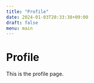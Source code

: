 ```yaml
---
title: "Profile"
date: 2024-01-03T20:33:38+09:00
draft: false
menu: main
---
```


# Profile

This is the profile page.
